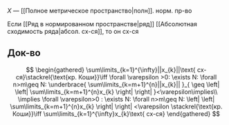 $X$ — [[Полное метрическое пространство|полн]]. норм. пр-во

Если [[Ряд в нормированном пространстве|ряд]] [[Абсолютная сходимость ряда|абсол. сх-ся]], то он сх-ся
## Док-во

$$
\begin{gathered}
\sum\limits_{k=1}^{\infty}||x_{k}||\text{ сх-ся}\stackrel{\text{кр. Коши}}\iff \forall \varepsilon >0: \exists N: \forall n>m\geq N: \underbrace{ \sum\limits_{k=m+1}^{n}||x_{k}|| }_{ \geq \left| \left| \sum\limits_{k=m+1}^{n}x_{k} \right|  \right|  }<\varepsilon\implies\\
\implies \forall \varepsilon>0 : \exists N: \forall n>m\geq N: \left| \left| \sum\limits_{k=m+1}^{n}x_{k} \right|  \right| <\varepsilon \stackrel{\text{кр. Коши}}\iff \sum\limits_{k=1}^{\infty}x_{k}\text{ сх-ся}
\end{gathered}
$$

